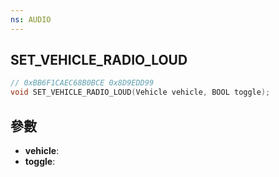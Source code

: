```yaml
---
ns: AUDIO
---
```

## SET_VEHICLE_RADIO_LOUD

```c
// 0xBB6F1CAEC68B0BCE 0x8D9EDD99
void SET_VEHICLE_RADIO_LOUD(Vehicle vehicle, BOOL toggle);
```


## 參數
* **vehicle**: 
* **toggle**: 


